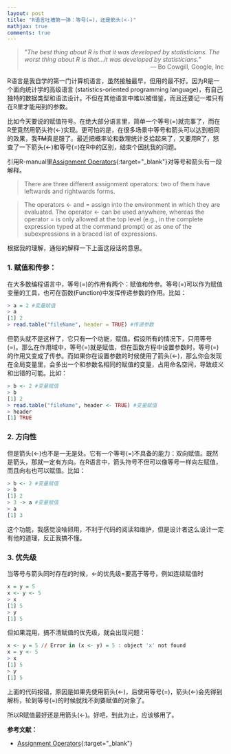```yaml
---
layout: post
title: "R语言吐槽第一弹：等号(=)，还是箭头(<-)"
mathjax: true
comments: true
---
```


>*"The best thing about R is that it was developed by statisticians. The worst thing about R is that...it was developed by statisticians."* <span style="text-align: right; width:100%; display: block;">— Bo Cowgill, Google, Inc</span>


R语言是我自学的第一门计算机语言，虽然接触最早，但用的最不好。因为R是一个面向统计学的高级语言 (statistics-oriented programming language)，有自己独特的数据类型和语法设计。不但在其他语言中难以被借鉴，而且还要记一堆只有在R里才能用到的参数。

比如今天要说的赋值符号。在绝大部分语言里，简单一个等号(=)就完事了，而在R里竟然用箭头符(<-)实现。更可怕的是，在很多场景中等号和箭头可以达到相同的效果，我<del>TM</del>真是服了。最近把概率论和数理统计㕛拾起来了，又要用R了，怒查了一下箭头(<-)和等号(=)在R中的区别，结束个困扰我的问题。

引用R-manual里[Assignment Operators](https://stat.ethz.ch/R-manual/R-patched/library/base/html/assignOps.html){:target="_blank"}对等号和箭头有一段解释。

>There are three different assignment operators: two of them have leftwards and rightwards forms.

>The operators <- and = assign into the environment in which they are evaluated. The operator <- can be used anywhere, whereas the operator = is only allowed at the top level (e.g., in the complete expression typed at the command prompt) or as one of the subexpressions in a braced list of expressions.

根据我的理解，通俗的解释一下上面这段话的意思。

### 1. 赋值和传参：

在大多数编程语言中，等号(=)的作用有两个：赋值和传参。等号(=)可以作为赋值变量的工具，也可在函数(Function)中发挥传递参数的作用。比如：

```r
> a = 2 #变量赋值
> a
[1] 2
> read.table("fileName", header = TRUE) #传递参数
```

但箭头就不是这样了，它只有一个功能，赋值。假设所有的情况下，只用等号(=)。那么在作用域中，等号(=)就是赋值，但在函数方程中设置参数时，等号(=)的作用又变成了传参。而如果你在设置参数的时候使用了箭头(<-)，那么你会发现在全局变量里，会多出一个和参数名相同的赋值的变量，占用命名空间，导致歧义和出错的可能。比如：

```r
> b <- 2 #变量赋值
> b
[1] 2
> read.table("fileName", header <- TRUE) #变量赋值
> header
[1] TRUE
```

### 2. 方向性

但是箭头(<-)也不是一无是处。它有一个等号(=)不具备的能力：双向赋值。既然是箭头，那就一定有方向。在R语言中，箭头符号不但可以像等号一样向左赋值，而且向右也可以赋值。比如：

```r
> b <- 2 #变量赋值
> b
[1] 2
> 3 -> a #变量赋值
> a
[1] 3
```

这个功能，我感觉没啥卵用，不利于代码的阅读和维护，但是设计者这么设计一定有他的道理，反正我搞不懂。

### 3. 优先级

当等号与箭头同时存在的时候，<-的优先级=要高于等号，例如连续赋值时

```r
x = y = 5
x <- y <- 5
> x
[1] 5
> y
[1] 5
```

但如果混用，搞不清赋值的优先级，就会出现问题：

```r
x <- y = 5 // Error in (x <- y) = 5 : object 'x' not found
x = y <- 5
> x
[1] 5
> y
[1] 5
```

上面的代码报错，原因是如果先使用箭头(<-)，后使用等号(=)，箭头(<-)会先得到解析，轮到等号(=)的时候就找不到要赋值的对象了。

所以R赋值最好还是用箭头(<-)。好吧，到此为止，应该够用了。

**参考文献：**

- [Assignment Operators](https://stat.ethz.ch/R-manual/R-patched/library/base/html/assignOps.html){:target="_blank"}
